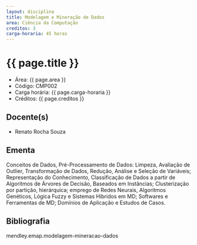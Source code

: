 ```yaml
---
layout: disciplina
title: Modelagem e Mineração de Dados
area: Ciência da Computação
creditos: 3
carga-horaria: 45 horas
---
```


# {{ page.title }}

- Área:  {{ page.area }}
- Código: CMP002
- Carga horária:  {{ page.carga-horaria }}
- Créditos:  {{ page.creditos }}

## Docente(s)

- Renato Rocha Souza

## Ementa

Conceitos de Dados, Pré-Processamento de Dados: Limpeza, Avaliação de
Outlier, Transformação de Dados, Redução, Análise e Seleção de
Variáveis; Representação do Conhecimento, Classificação de Dados a
partir de Algoritmos de Árvores de Decisão, Baseados em Instâncias;
Clusterização por partição, hierárquica; emprego de Redes Neurais,
Algoritmos Genéticos, Lógica Fuzzy e Sistemas Híbridos em MD;
Softwares e Ferramentas de MD; Domínios de Aplicação e Estudos de
Casos.

## Bibliografia

mendley.emap.modelagem-mineracao-dados


